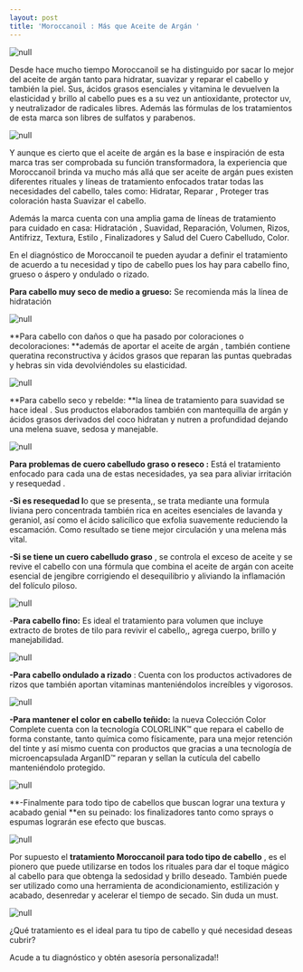```yaml
---
layout: post
title: 'Moroccanoil : Más que Aceite de Argán '
---
```

![null](/img/uploads/moroccancolor.jpg)

Desde hace mucho tiempo Moroccanoil se ha distinguido por sacar lo mejor del aceite de argán tanto para hidratar, suavizar y reparar el cabello y también la piel. Sus, ácidos grasos esenciales y vitamina le devuelven la elasticidad y brillo al cabello pues es a su vez un antioxidante, protector uv, y neutralizador de radicales libres. Además las fórmulas de los tratamientos de esta marca son libres de sulfatos y parabenos. 

![null](/img/uploads/morrocanoil-nuevos-productos.jpg)

Y aunque es cierto que el aceite de argán es la base e inspiración de esta marca tras ser comprobada su función transformadora,  la experiencia que Moroccanoil brinda va mucho más allá que ser aceite de argán pues existen diferentes rituales y líneas de tratamiento  enfocados tratar todas las necesidades del cabello, tales como: Hidratar, Reparar , Proteger tras coloración hasta Suavizar el cabello.

Además la marca cuenta con una amplia gama de líneas de tratamiento para cuidado en casa: Hidratación , Suavidad, Reparación, Volumen, Rizos, Antifrizz, Textura, Estilo , Finalizadores y Salud del Cuero Cabelludo, Color.

En el diagnóstico de Moroccanoil te pueden ayudar a definir el tratamiento de acuerdo a tu necesidad y tipo de cabello pues los hay para cabello fino, grueso o áspero y ondulado o rizado.

**Para cabello muy seco de medio a grueso:** Se recomienda más la línea de hidratación 

![null](/img/uploads/moroccanoil-hydration-eduardosouto1.jpg)

**Para cabello con daños o que ha pasado por coloraciones o decoloraciones: **además de aportar el aceite de argán , también contiene queratina reconstructiva y ácidos grasos que reparan las puntas quebradas  y hebras sin vida devolviéndoles su elasticidad.

![null](/img/uploads/reparacion.jpg)

**Para cabello seco y rebelde: **la línea de tratamiento para suavidad se hace ideal . Sus productos elaborados también con mantequilla de argán y ácidos grasos derivados del coco hidratan y nutren a profundidad dejando una melena suave, sedosa y manejable. 

![null](/img/uploads/suavidad.jpg)

**Para problemas de cuero cabelludo graso o reseco :** Está el tratamiento enfocado para cada una de estas necesidades, ya sea para aliviar irritación y resequedad .

**\-Si es resequedad l**o que se presenta,, se trata mediante una formula liviana pero concentrada también rica en aceites esenciales de lavanda y geraniol, así como el ácido salicílico que exfolia suavemente reduciendo la escamación. Como resultado se tiene mejor circulación y una melena más vital.

**\-Si se tiene un cuero cabelludo graso** , se controla el exceso de aceite y se revive el cabello con una fórmula que combina el aceite de argán con aceite esencial de jengibre corrigiendo el desequilibrio y aliviando la inflamación del folículo piloso.

![null](/img/uploads/l-dryoilytreament-moroccanoil-1.jpg)

\-**Para cabello fino:** Es ideal el tratamiento para volumen que incluye extracto de brotes de tilo para revivir el cabello,, agrega cuerpo, brillo y manejabilidad.

![null](/img/uploads/volumen.jpg)

**\-Para cabello ondulado a rizado** : Cuenta con los productos activadores de rizos que también aportan vitaminas manteniéndolos increíbles y vigorosos. 

![null](/img/uploads/rizos.jpg)

**\-Para mantener el color en cabello teñido:**  la nueva Colección Color Complete  cuenta con  la tecnología COLORLINK™ que repara el cabello de forma constante, tanto química como físicamente, para una mejor retención del tinte y así mismo cuenta con productos que gracias a una tecnología de microencapsulada ArganID™ reparan y sellan la cutícula del cabello manteniéndolo protegido.

![null](/img/uploads/color.jpg)

**\-Finalmente para todo tipo de cabellos que buscan lograr una textura y acabado genial **en su peinado: los finalizadores tanto como sprays o espumas lograrán ese efecto que buscas. 

![null](/img/uploads/finalizacion.jpg)

Por supuesto el **tratamiento Moroccanoil para todo tipo de cabello** , es el pionero que puede utilizarse en todos los rituales para dar el toque mágico al cabello para que obtenga la sedosidad y brillo deseado. También puede ser utilizado como una herramienta de acondicionamiento, estilización y acabado, desenredar y acelerar el tiempo de secado. Sin duda un must.

![null](/img/uploads/moroccan.jpg)

¿Qué tratamiento es el ideal para tu tipo de cabello y qué necesidad deseas cubrir?

Acude a tu diagnóstico y obtén asesoría personalizada!!
